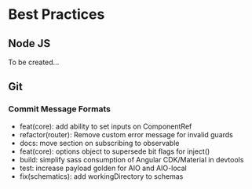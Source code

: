 # Best Practices

## Node JS

To be created...

## Git

### Commit Message Formats

- feat(core): add ability to set inputs on ComponentRef
- refactor(router): Remove custom error message for invalid guards
- docs: move section on subscribing to observable
- feat(core): options object to supersede bit flags for inject()
- build: simplify sass consumption of Angular CDK/Material in devtools
- test: increase payload golden for AIO and AIO-local
- fix(schematics): add workingDirectory to schemas
